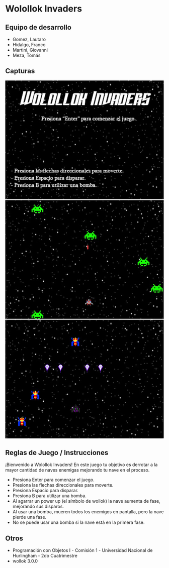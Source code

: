 # Wolollok Invaders

## Equipo de desarrollo

- Gomez, Lautaro
- Hidalgo, Franco
- Martini, Giovanni
- Meza, Tomás

## Capturas

![Wollolok_Menu](./assets/Wollolok_Menu.png)
![foto1](./assets/foto1.png)
![foto2](./assets/foto2.png)

## Reglas de Juego / Instrucciones

¡Bienvenido a Wolollok Invaders! En este juego tu objetivo es derrotar a la mayor cantidad de naves enemigas mejorando tu nave en el proceso.

- Presiona Enter para comenzar el juego.
- Presiona las flechas direccionales para moverte.
- Presiona Espacio para disparar.
- Presiona B para utilizar una bomba.
- Al agarrar un power up (el símbolo de wollok) la nave aumenta de fase, mejorando sus disparos.
- Al usar una bomba, mueren todos los enemigos en pantalla, pero la nave pierde una fase.
- No se puede usar una bomba si la nave está en la primera fase.


## Otros

- Programación con Objetos I - Comisión 1 - Universidad Nacional de Hurlingham - 2do Cuatrimestre
- wollok 3.0.0
